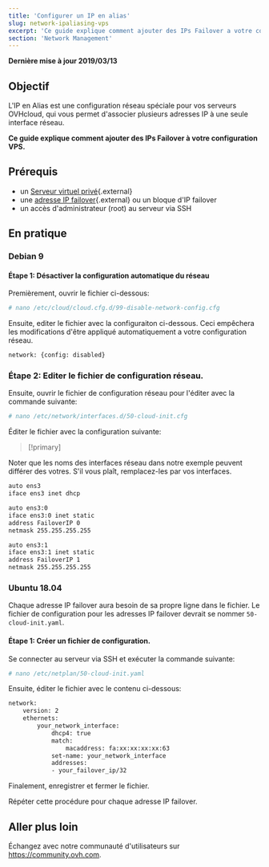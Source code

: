 ```yaml
---
title: 'Configurer un IP en alias'
slug: network-ipaliasing-vps
excerpt: 'Ce guide explique comment ajouter des IPs Failover a votre configuration'
section: 'Network Management'
---
```


**Dernière mise à jour 2019/03/13**

## Objectif

L'IP en Alias est une configuration réseau spéciale pour vos serveurs OVHcloud, qui vous permet d'associer plusieurs adresses IP à une seule interface réseau.

**Ce guide explique comment ajouter des IPs Failover à votre configuration VPS.**

## Prérequis

* un [Serveur virtuel privé](https://www.ovhcloud.com/fr-ca/vps/){.external}
* une [adresse IP failover](https://www.ovh.com/ca/fr/serveurs-dedies/ip_failover.xml){.external} ou un bloque d'IP failover
* un accès d'administrateur (root) au serveur via SSH

## En pratique

### Debian 9

#### Étape 1: Désactiver la configuration automatique du réseau

Premièrement, ouvrir le fichier ci-dessous:

```sh
# nano /etc/cloud/cloud.cfg.d/99-disable-network-config.cfg
```
Ensuite, editer le fichier avec la configuraiton ci-dessous. Ceci empêchera les modifications d'être appliqué automatiquement a votre configuration réseau.

```sh
network: {config: disabled}
```

### Étape 2: Editer le fichier de configuration réseau.

Ensuite, ouvrir le fichier de configuration réseau pour l'éditer avec la commande suivante:

```sh
# nano /etc/network/interfaces.d/50-cloud-init.cfg
```

Éditer le fichier avec la configuration suivante:

> [!primary]
>
Noter que les noms des interfaces réseau dans notre exemple peuvent différer des votres. S'il vous plaît, remplacez-les par vos interfaces.
>

```sh
auto ens3
iface ens3 inet dhcp

auto ens3:0
iface ens3:0 inet static
address FailoverIP 0
netmask 255.255.255.255

auto ens3:1
iface ens3:1 inet static
address FailoverIP 1
netmask 255.255.255.255
```

### Ubuntu 18.04

Chaque adresse IP failover aura besoin de sa propre ligne dans le fichier. Le fichier de configuration pour les adresses IP failover devrait se nommer `50-cloud-init.yaml`.

#### Étape 1: Créer un fichier de configuration.

Se connecter au serveur via SSH et exécuter la commande suivante:

```sh
# nano /etc/netplan/50-cloud-init.yaml
```

Ensuite, éditer le fichier avec le contenu ci-dessous:

```sh
network:
    version: 2
    ethernets:
        your_network_interface:
            dhcp4: true
            match:
                macaddress: fa:xx:xx:xx:xx:63
            set-name: your_network_interface
            addresses:
            - your_failover_ip/32
```
Finalement, enregistrer et fermer le fichier.

Répéter cette procédure pour chaque adresse IP failover.

## Aller plus loin

Échangez avec notre communauté d'utilisateurs sur https://community.ovh.com.
